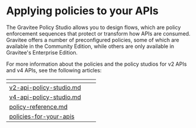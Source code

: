 # Applying policies to your APIs

The Gravitee Policy Studio allows you to design flows, which are policy enforcement sequences that protect or transform how APIs are consumed. Gravitee offers a number of preconfigured policies, some of which are available in the Community Edition, while others are only available in Gravitee's Enterprise Edition.&#x20;

For more information about the policies and the policy studios for v2 APIs and v4 APIs, see the following articles:

<table data-view="cards"><thead><tr><th data-type="content-ref"></th><th></th><th></th></tr></thead><tbody><tr><td><a href="v2-api-policy-studio.md">v2-api-policy-studio.md</a></td><td></td><td></td></tr><tr><td><a href="v4-api-policy-studio.md">v4-api-policy-studio.md</a></td><td></td><td></td></tr><tr><td><a href="policy-reference.md">policy-reference.md</a></td><td></td><td></td></tr><tr><td><a href="policies-for-your-apis/">policies-for-your-apis</a></td><td></td><td></td></tr></tbody></table>

